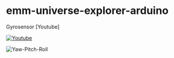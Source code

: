 # emm-universe-explorer-arduino


Gyrosensor [Youtube] 

[![Youtube](https://img.youtube.com/vi/C1FtHt1D7X0/hqdefault.jpg)](https://youtu.be/C1FtHt1D7X0)

![Yaw-Pitch-Roll](https://upload.wikimedia.org/wikipedia/commons/c/c1/Yaw_Axis_Corrected.svg)

